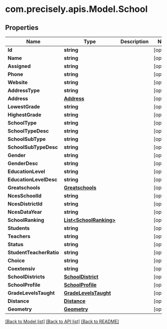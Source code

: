 # com.precisely.apis.Model.School
## Properties

Name | Type | Description | Notes
------------ | ------------- | ------------- | -------------
**Id** | **string** |  | [optional] 
**Name** | **string** |  | [optional] 
**Assigned** | **string** |  | [optional] 
**Phone** | **string** |  | [optional] 
**Website** | **string** |  | [optional] 
**AddressType** | **string** |  | [optional] 
**Address** | [**Address**](Address.md) |  | [optional] 
**LowestGrade** | **string** |  | [optional] 
**HighestGrade** | **string** |  | [optional] 
**SchoolType** | **string** |  | [optional] 
**SchoolTypeDesc** | **string** |  | [optional] 
**SchoolSubType** | **string** |  | [optional] 
**SchoolSubTypeDesc** | **string** |  | [optional] 
**Gender** | **string** |  | [optional] 
**GenderDesc** | **string** |  | [optional] 
**EducationLevel** | **string** |  | [optional] 
**EducationLevelDesc** | **string** |  | [optional] 
**Greatschools** | [**Greatschools**](Greatschools.md) |  | [optional] 
**NcesSchoolId** | **string** |  | [optional] 
**NcesDistrictId** | **string** |  | [optional] 
**NcesDataYear** | **string** |  | [optional] 
**SchoolRanking** | [**List&lt;SchoolRanking&gt;**](SchoolRanking.md) |  | [optional] 
**Students** | **string** |  | [optional] 
**Teachers** | **string** |  | [optional] 
**Status** | **string** |  | [optional] 
**StudentTeacherRatio** | **string** |  | [optional] 
**Choice** | **string** |  | [optional] 
**Coextensiv** | **string** |  | [optional] 
**SchoolDistricts** | [**SchoolDistrict**](SchoolDistrict.md) |  | [optional] 
**SchoolProfile** | [**SchoolProfile**](SchoolProfile.md) |  | [optional] 
**GradeLevelsTaught** | [**GradeLevelsTaught**](GradeLevelsTaught.md) |  | [optional] 
**Distance** | [**Distance**](Distance.md) |  | [optional] 
**Geometry** | [**Geometry**](Geometry.md) |  | [optional] 

[[Back to Model list]](../README.md#documentation-for-models) [[Back to API list]](../README.md#documentation-for-api-endpoints) [[Back to README]](../README.md)


